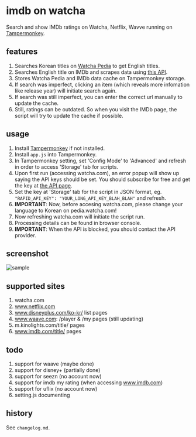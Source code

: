 # imdb on watcha
Search and show IMDb ratings on Watcha, Netflix, Wavve running on [Tampermonkey](https://www.tampermonkey.net/).

## features
1. Searches Korean titles on [Watcha Pedia](https://pedia.watcha.com/) to get English titles.
2. Searches English title on IMDb and scrapes data using [this API](https://rapidapi.com/SAdrian/api/data-imdb1/).
3. Stores Watcha Pedia and IMDb data cache on Tampermonkey storage.
4. If search was imperfect, clicking an item (which reveals more infomation like release year) will initiate search again.
5. If search was still imperfect, you can enter the correct url manually to update the cache.
6. Still, ratings can be outdated. So when you visit the IMDb page, the script will try to update the cache if possible.

## usage
1. Install [Tampermonkey](https://www.tampermonkey.net/) if not installed.
2. Install `app.js` into Tampermonkey.
3. In Tampermonkey setting, set 'Config Mode' to 'Advanced' and refresh in order to access 'Storage' tab for scripts.
4. Upon first run (accessing watcha.com), an error popup will show up saying the API keys should be set. You should subscribe for free and get the key at [the API page](https://rapidapi.com/SAdrian/api/data-imdb1/).
5. Set the key at 'Storage' tab for the script in JSON format, eg. `"RAPID_API_KEY": "YOUR_LONG_API_KEY_BLAH_BLAH"` and refresh.
6. **IMPORTANT**: Now, before accesing watcha.com, please change your language to Korean on pedia.watcha.com!
7. Now refreshing watcha.com will initiate the script run.
8. Processing details can be found in browser console.
9. **IMPORTANT**: When the API is blocked, you should contact the API provider.

## screenshot
![sample](https://user-images.githubusercontent.com/8731054/123694785-bcd88d00-d894-11eb-9e37-a2ce4233448a.png)

## supported sites
1. watcha.com
2. www.netflix.com
3. www.disneyplus.com/ko-kr/ list pages
4. www.waave.com: /player & /my pages (still updating)
5. m.kinolights.com/title/ pages
6. www.imdb.com/title/ pages

## todo
1. support for waave (maybe done)
2. support for disney+ (partially done)
3. support for seezn (no account now)
4. support for imdb my rating (when accessing www.imdb.com)
5. support for uflix (no account now)
6. setting.js documenting

## history
See `changelog.md`.